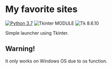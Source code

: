 # My favorite sites
[![Python 3.7](https://img.shields.io/badge/python-3.7-blue.svg)](https://www.python.org/downloads/release/python-360/) ![Tkinter MODULE](https://img.shields.io/badge/tkinter-MODULE-yellowgreen) ![Tk 8.6.10](https://img.shields.io/badge/Tk-8.6.10-lightblue)

Simple launcher using Tkinter.

## Warning!
It only works on Windows OS due to os function.
